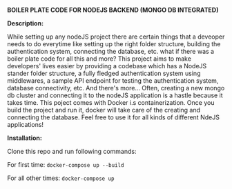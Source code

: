 **BOILER PLATE CODE FOR NODEJS BACKEND (MONGO DB INTEGRATED)**

**Description:**

While setting up any nodeJS project there are certain things that a deveoper needs to do everytime like setting up the right folder structure, building the authentication system, connecting the database, etc. what if there was a boiler plate code for all this and more?
This project aims to make developers' lives easier by providing a codebase which has a NodeJS stander folder structure, a fully fledged authentication system using middlewares, a sample API endpoint for testing the authentication system, database connectivity, etc.
And there's more...
Often, creating a new mongo db cluster and connecting it to the nodeJS application is a hastle because it takes time. This poject comes with Docker i.s containerization. Once you build the project and run it, docker will take care of the creating and connecting the database.
Feel free to use it for all kinds of different NdeJS applications!

**Installation:**

Clone this repo and run following commands:

For first time: `docker-compose up --build`

For all other times: `docker-compose up`
